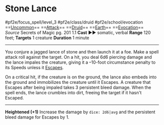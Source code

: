 # Stone Lance
#pf2e/focus_spell/level_3 #pf2e/class/druid #pf2e/school/evocation 
==[Uncommon](../../../../../TTRPGShare-Pathfinder-2E-Vault/rules/traits/uncommon.md)== ==[Attack](../../../../../TTRPGShare-Pathfinder-2E-Vault/rules/traits/attack.md)== ==[Druid](../../../../../TTRPGShare-Pathfinder-2E-Vault/rules/traits/druid.md)== ==[Earth](../../../../../TTRPGShare-Pathfinder-2E-Vault/rules/traits/earth.md)== ==[Evocation](../../../../../TTRPGShare-Pathfinder-2E-Vault/rules/traits/evocation.md)==
*Source* Secrets of Magic pg. 201 1.1
**Cast** ►► somatic, verbal
**Range** 120 feet; **Targets** 1 creature
**Duration** 1 minute

---
You conjure a jagged lance of stone and then launch it at a foe. Make a spell attack roll against the target. On a hit, you deal 6d6 piercing damage and the lance impales the creature, giving it a –10-foot circumstance penalty to its Speeds unless it [Escapes](../../../../../TTRPGShare-Pathfinder-2E-Vault/rules/actions/escape.md).

On a critical hit, if the creature is on the ground, the lance also embeds into the ground and immobilizes the creature until it Escapes. A creature that Escapes after being impaled takes 3 persistent bleed damage. When the spell ends, the lance crumbles into dirt, freeing the target if it hasn't Escaped.

<hr>

**Heightened (+1)** Increase the damage by `dice: 2d6|avg` and the persistent bleed damage for Escapes by 1.